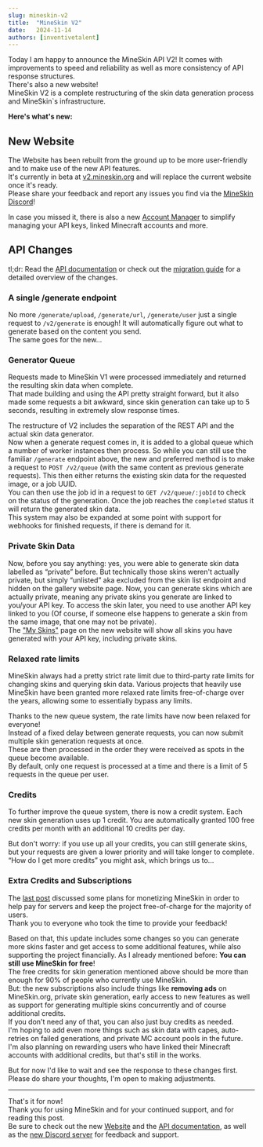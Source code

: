 ```yaml
---
slug: mineskin-v2
title:  "MineSkin V2"
date:   2024-11-14
authors: [inventivetalent]
---
```


Today I am happy to announce the MineSkin API V2!
It comes with improvements to speed and reliability as well as more consistency of API response structures.  
There's also a new website!  
MineSkin V2 is a complete restructuring of the skin data generation process and MineSkin`s infrastructure.

<!-- truncate -->

**Here's what's new:**


## New Website
The Website has been rebuilt from the ground up to be more user-friendly and to make use of the new API features.  
It's currently in beta at [v2.mineskin.org](https://v2.mineskin.org) and will replace the current website once it's ready.  
Please share your feedback and report any issues you find via the [MineSkin Discord](https://discord.gg/DeeNu3cUMp)!

In case you missed it, there is also a new [Account Manager](https://account.mineskin.org/) to simplify managing your API keys, linked Minecraft accounts and more.


## API Changes

tl;dr: Read the [API documentation](/docs/mineskin-api/mineskin-api) or check out the [migration guide](/docs/guides/migrating-to-v2) for a detailed overview of the changes.

### A single /generate endpoint
No more `/generate/upload`, `/generate/url`, `/generate/user` just a single request to
`/v2/generate` is enough! It will automatically figure out what to generate based on the content you send.  
The same goes for the new...


### Generator Queue
Requests made to MineSkin V1 were processed immediately and returned the resulting skin data when complete.  
That made building and using the API pretty straight forward, but it also made some requests a bit awkward, since skin generation can take up to 5 seconds, resulting in extremely slow response times.  

The restructure of V2 includes the separation of the REST API and the actual skin data generator.  
Now when a generate request comes in, it is added to a global queue which a number of worker instances then process.
So while you can still use the familiar `/generate` endpoint above, the new and preferred method is to make a request to `POST /v2/queue` (with the same content as previous generate requests). 
This then either returns the existing skin data for the requested image, or a job UUID.  
You can then use the job id in a request to `GET /v2/queue/:jobId` to check on the status of the generation. Once the job reaches the `completed` status it will return the generated skin data.  
This system may also be expanded at some point with support for webhooks for finished requests, if there is demand for it.


### Private Skin Data
Now, before you say anything: yes, you were able to generate skin data labelled as “private” before.
But technically those skins weren't actually private, but simply “unlisted” aka excluded from the skin list endpoint and hidden on the gallery website page.
Now, you can generate skins which are actually private, meaning any private skins you generate are linked to you/your API key. 
To access the skin later, you need to use another API key linked to you (Of course, if someone else happens to generate a skin from the same image, that one may not be private).  
The ["My Skins"](https://v2.mineskin.org/my-skins) page on the new website will show all skins you have generated with your API key, including private skins.


### Relaxed rate limits
MineSkin always had a pretty strict rate limit due to third-party rate limits for changing skins and querying skin data. 
Various projects that heavily use MineSkin have been granted more relaxed rate limits free-of-charge over the years, allowing some to essentially bypass any limits.  

Thanks to the new queue system, the rate limits have now been relaxed for everyone!    
Instead of a fixed delay between generate requests, you can now submit multiple skin generation requests at once.  
These are then processed in the order they were received as spots in the queue become available.  
By default, only one request is processed at a time and there is a limit of 5 requests in the queue per user.  


### Credits
To further improve the queue system, there is now a credit system. 
Each new skin generation uses up 1 credit. You are automatically granted 100 free credits per month with an additional 10 credits per day.

But don't worry: if you use up all your credits, you can still generate skins, but your requests are given a lower priority and will take longer to complete.  
“How do I get more credits” you might ask, which brings us to...

### Extra Credits and Subscriptions
The [last post](./2024-07-14-anniversary-and-future) discussed some plans for monetizing MineSkin in order to help pay for servers and keep the project free-of-charge for the majority of users.  
Thank you to everyone who took the time to provide your feedback!  

Based on that, this update includes some changes so you can generate more skins faster and get access to some additional features, while also supporting the project financially.
As I already mentioned before: **You can still use MineSkin for free**!  
The free credits for skin generation mentioned above should be more than enough for 90% of people who currently use MineSkin.  
But: the new subscriptions also include things like **removing ads** on MineSkin.org, private skin generation, early access to new features as well as support for generating multiple skins concurrently and of course additional credits.  
If you don't need any of that, you can also just buy credits as needed.  
I'm hoping to add even more things such as skin data with capes, auto-retries on failed generations, and private MC account pools in the future.    
I'm also planning on rewarding users who have linked their Minecraft accounts with additional credits, but that's still in the works.

But for now I'd like to wait and see the response to these changes first. Please do share your thoughts, I'm open to making adjustments.  

---

That's it for now!  
Thank you for using MineSkin and for your continued support, and for reading this post.  
Be sure to check out the new [Website](https://v2.mineskin.org) and the [API documentation](/docs/mineskin-api/mineskin-api), as well as the [new Discord server](https://discord.gg/DeeNu3cUMp) for feedback and support.


